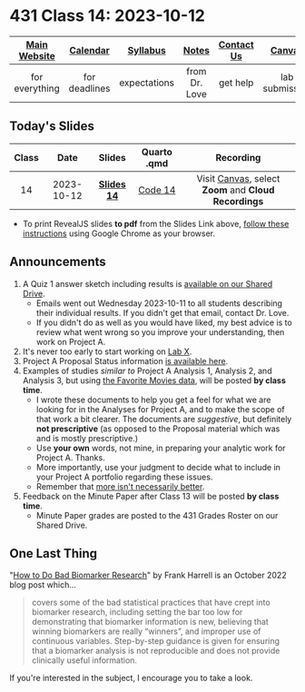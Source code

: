 # 431 Class 14: 2023-10-12

[Main Website](https://thomaselove.github.io/431-2023/) | [Calendar](https://thomaselove.github.io/431-2023/calendar.html) | [Syllabus](https://thomaselove.github.io/431-syllabus-2023/) | [Notes](https://thomaselove.github.io/431-notes/) | [Contact Us](https://thomaselove.github.io/431-2023/contact.html) | [Canvas](https://canvas.case.edu) | [Data and Code](https://github.com/THOMASELOVE/431-data)
:-----------: | :--------------: | :----------: | :---------: | :-------------: | :-----------: | :------------:
for everything | for deadlines | expectations | from Dr. Love | get help | lab submission | for downloads

## Today's Slides

Class | Date | Slides | Quarto .qmd | Recording
:---: | :--------: | :------: | :------: | :-------------:
14 | 2023-10-12 | **[Slides 14](https://thomaselove.github.io/431-slides-2023/class14.html)** | [Code 14](https://thomaselove.github.io/431-slides-2023/class14.qmd) | Visit [Canvas](https://canvas.case.edu/), select **Zoom** and **Cloud Recordings**

- To print RevealJS slides **to pdf** from the Slides Link above, [follow these instructions](https://quarto.org/docs/presentations/revealjs/presenting.html#print-to-pdf) using Google Chrome as your browser.

## Announcements

1. A Quiz 1 answer sketch including results is [available on our Shared Drive](https://drive.google.com/file/d/1lLVFE5f2oPByAo1W_0Yw4qVjX2siMlFz/view?usp=drive_link).
    - Emails went out Wednesday 2023-10-11 to all students describing their individual results. If you didn't get that email, contact Dr. Love.
    - If you didn't do as well as you would have liked, my best advice is to review what went wrong so you improve your understanding, then work on Project A.
2. It's never too early to start working on [Lab X](https://thomaselove.github.io/431-labX/).
3. Project A Proposal Status information [is available here](https://github.com/THOMASELOVE/431-classes-2023/blob/main/projA/projectA_proposal.md).
4. Examples of studies *similar to* Project A Analysis 1, Analysis 2, and Analysis 3, but using [the Favorite Movies data](https://github.com/THOMASELOVE/431-classes-2023/tree/main/movies), will be posted **by class time**.
    - I wrote these documents to help you get a feel for what we are looking for in the Analyses for Project A, and to make the scope of that work a bit clearer. The documents are *suggestive*, but definitely **not prescriptive** (as opposed to the Proposal material which was and is mostly prescriptive.)
    - Use **your own** words, not mine, in preparing your analytic work for Project A. Thanks.
    - More importantly, use your judgment to decide what to include in your Project A portfolio regarding these issues.
    - Remember that [more isn't necessarily better](https://thomaselove.github.io/431-projectA-2023/portfolio.html#hint-more-isnt-better.).
5. Feedback on the Minute Paper after Class 13 will be posted **by class time**.
    - Minute Paper grades are posted to the 431 Grades Roster on our Shared Drive.

## One Last Thing

"[How to Do Bad Biomarker Research](https://hbiostat.org/blog/post/badb/)" by Frank Harrell is an October 2022 blog post which...

> covers some of the bad statistical practices that have crept into biomarker research, including setting the bar too low for demonstrating that biomarker information is new, believing that winning biomarkers are really “winners”, and improper use of continuous variables. Step-by-step guidance is given for ensuring that a biomarker analysis is not reproducible and does not provide clinically useful information.

If you're interested in the subject, I encourage you to take a look.
